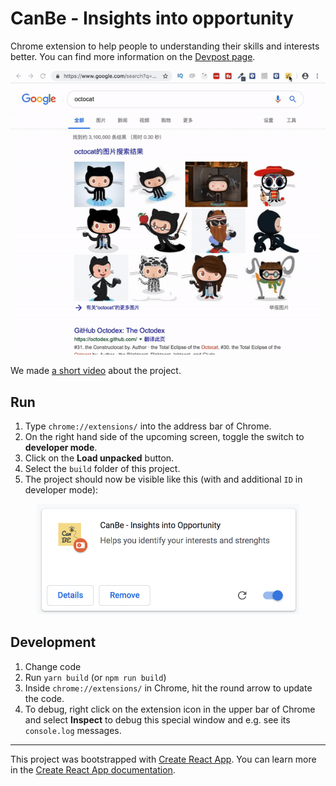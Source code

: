 # CanBe - Insights into opportunity

Chrome extension to help people to understanding their skills and interests better.
You can find more information on the [Devpost page](https://devpost.com/software/can-be-no7pjg).

<div align="center">
  <img src="docs/short_demo.gif" width="600" alt="Chrome_Extension">
</div>

We made [a short video](https://www.youtube.com/watch?v=4eU6Y-v9o4I) about the project.

## Run

1. Type `chrome://extensions/` into the address bar of Chrome.
2. On the right hand side of the upcoming screen, toggle the switch to **developer mode**.
3. Click on the **Load unpacked** button.
4. Select the `build` folder of this project.
5. The project should now be visible like this (with and additional `ID` in developer mode):

<div align="center">
  <img src="docs/chrome_extension.png" width="420" alt="Chrome_Extension">
</div>

## Development

1. Change code
2. Run `yarn build` (or `npm run build`)
3. Inside `chrome://extensions/` in Chrome, hit the round arrow to update the code.
4. To debug, right click on the extension icon in the upper bar of Chrome and select **Inspect** to debug this special window and e.g. see its `console.log` messages.

---

This project was bootstrapped with [Create React App](https://github.com/facebook/create-react-app). You can learn more in the [Create React App documentation](https://facebook.github.io/create-react-app/docs/getting-started).
